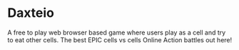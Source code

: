 # Daxteio
A free to play web browser based game where users play as a cell and try to eat other cells. The best EPIC cells vs cells Online Action battles out here!
